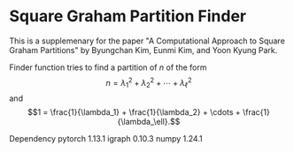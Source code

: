 # Square Graham Partition Finder

This is a supplemenary for the paper 
"A Computational Approach to Square Graham Partitions"
by Byungchan Kim, Eunmi Kim, and Yoon Kyung Park.

Finder function tries to find a partition of $n$ of the form
$$n = \lambda_1^2 + \lambda_2^2 + \cdots + \lambda_\ell^2$$
and
$$1 = \frac{1}{\lambda_1} + \frac{1}{\lambda_2} + \cdots + \frac{1}{\lambda_\ell}.$$


Dependency
pytorch 1.13.1
igraph 0.10.3
numpy 1.24.1




